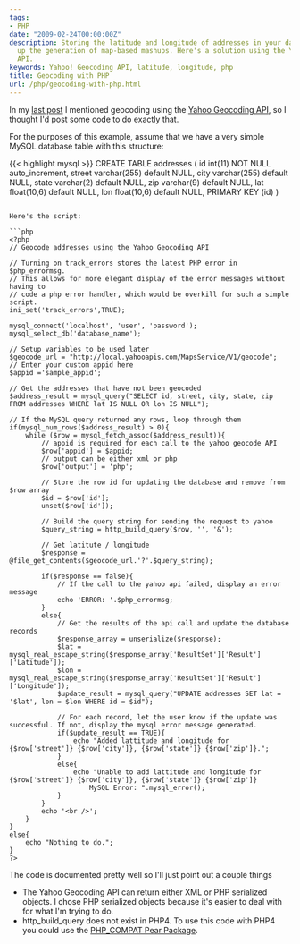 ```yaml
---
tags:
- PHP
date: "2009-02-24T00:00:00Z"
description: Storing the latitude and longitude of addresses in your database speeds
  up the generation of map-based mashups. Here's a solution using the Yahoo! Geocoding
  API.
keywords: Yahoo! Geocoding API, latitude, longitude, php
title: Geocoding with PHP
url: /php/geocoding-with-php.html
---
```

In my [last
post](http://bradym.net/php/http_build_query-and-arg_separator_output) I
mentioned geocoding using the [Yahoo Geocoding
API](http://developer.yahoo.com/maps/rest/V1/geocode.html), so I thought
I'd post some code to do exactly that.

For the purposes of this example, assume that we have a very simple
MySQL database table with this structure:

{{< highlight mysql >}}
CREATE TABLE addresses (
        id int(11) NOT NULL auto_increment,
        street varchar(255) default NULL,
        city varchar(255) default NULL,
        state varchar(2) default NULL,
        zip varchar(9) default NULL,
        lat float(10,6) default NULL,
        lon float(10,6) default NULL,
        PRIMARY KEY  (id)
)
```

Here's the script:

```php
<?php
// Geocode addresses using the Yahoo Geocoding API

// Turning on track_errors stores the latest PHP error in $php_errormsg.
// This allows for more elegant display of the error messages without having to
// code a php error handler, which would be overkill for such a simple script.
ini_set('track_errors',TRUE);

mysql_connect('localhost', 'user', 'password');
mysql_select_db('database_name');

// Setup variables to be used later
$geocode_url = "http://local.yahooapis.com/MapsService/V1/geocode";
// Enter your custom appid here
$appid ='sample_appid';

// Get the addresses that have not been geocoded
$address_result = mysql_query("SELECT id, street, city, state, zip FROM addresses WHERE lat IS NULL OR lon IS NULL");

// If the MySQL query returned any rows, loop through them
if(mysql_num_rows($address_result) > 0){
    while ($row = mysql_fetch_assoc($address_result)){
        // appid is required for each call to the yahoo geocode API
        $row['appid'] = $appid;
        // output can be either xml or php
        $row['output'] = 'php';

        // Store the row id for updating the database and remove from $row array
        $id = $row['id'];
        unset($row['id']);

        // Build the query string for sending the request to yahoo
        $query_string = http_build_query($row, '', '&');

        // Get latitute / longitude
        $response = @file_get_contents($geocode_url.'?'.$query_string);

        if($response == false){
            // If the call to the yahoo api failed, display an error message
            echo 'ERROR: '.$php_errormsg;
        }
        else{
            // Get the results of the api call and update the database records
            $response_array = unserialize($response);
            $lat = mysql_real_escape_string($response_array['ResultSet']['Result']['Latitude']);
            $lon = mysql_real_escape_string($response_array['ResultSet']['Result']['Longitude']);
            $update_result = mysql_query("UPDATE addresses SET lat = '$lat', lon = $lon WHERE id = $id");

            // For each record, let the user know if the update was successful. If not, display the mysql error message generated.
            if($update_result == TRUE){
                echo "Added lattitude and longitude for {$row['street']} {$row['city']}, {$row['state']} {$row['zip']}.";
            }
            else{
                echo "Unable to add lattitude and longitude for {$row['street']} {$row['city']}, {$row['state']} {$row['zip']}
                    MySQL Error: ".mysql_error();
            }
        }
        echo '<br />';
    }
}
else{
    echo "Nothing to do.";
}
?>
```
The code is documented pretty well so I'll just point out a couple
things

-   The Yahoo Geocoding API can return either XML or PHP serialized
    objects. I chose PHP serialized objects because it's easier to deal
    with for what I'm trying to do.
-   http\_build\_query does not exist in PHP4. To use this code with
    PHP4 you could use the [PHP\_COMPAT Pear
    Package](http://pear.php.net/package/PHP_Compat).

